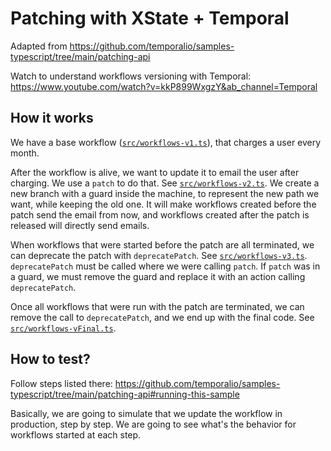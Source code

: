 # Patching with XState + Temporal

Adapted from https://github.com/temporalio/samples-typescript/tree/main/patching-api

Watch to understand workflows versioning with Temporal: https://www.youtube.com/watch?v=kkP899WxgzY&ab_channel=Temporal

## How it works

We have a base workflow ([`src/workflows-v1.ts`](src/workflows-v1.ts)), that charges a user every month.

After the workflow is alive, we want to update it to email the user after charging. We use a `patch` to do that. See [`src/workflows-v2.ts`](src/workflows-v2.ts). We create a new branch with a guard inside the machine, to represent the new path we want, while keeping the old one. It will make workflows created before the patch send the email from now, and workflows created after the patch is released will directly send emails.

When workflows that were started before the patch are all terminated, we can deprecate the patch with `deprecatePatch`. See [`src/workflows-v3.ts`](src/workflows-v3.ts). `deprecatePatch` must be called where we were calling `patch`. If `patch` was in a guard, we must remove the guard and replace it with an action calling `deprecatePatch`.

Once all workflows that were run with the patch are terminated, we can remove the call to `deprecatePatch`, and we end up with the final code. See [`src/workflows-vFinal.ts`](src/workflows-vFinal.ts).

## How to test?

Follow steps listed there: https://github.com/temporalio/samples-typescript/tree/main/patching-api#running-this-sample

Basically, we are going to simulate that we update the workflow in production, step by step. We are going to see what's the behavior for workflows started at each step.
